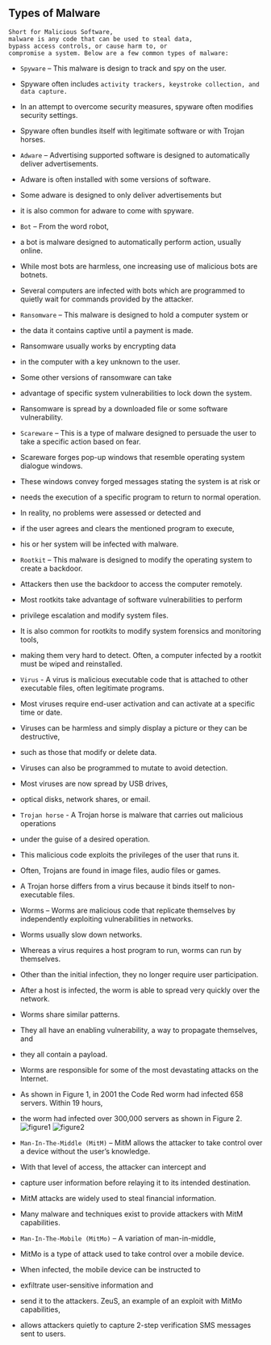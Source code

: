 ## Types of Malware
```
Short for Malicious Software, 
malware is any code that can be used to steal data, 
bypass access controls, or cause harm to, or 
compromise a system. Below are a few common types of malware:
```

+ `Spyware` – This malware is design to track and spy on the user. 
+ Spyware often includes `activity trackers, keystroke collection, and data capture.`
+ In an attempt to overcome security measures, spyware often modifies security settings. 
+ Spyware often bundles itself with legitimate software or with Trojan horses.

+ `Adware` – Advertising supported software is designed to automatically deliver advertisements. 
+ Adware is often installed with some versions of software. 
+ Some adware is designed to only deliver advertisements but 
+ it is also common for adware to come with spyware.

+ `Bot` – From the word robot, 
+ a bot is malware designed to automatically perform action, usually online. 
+ While most bots are harmless, one increasing use of malicious bots are botnets. 
+ Several computers are infected with bots which are programmed to quietly wait for commands provided by the attacker.

+ `Ransomware` – This malware is designed to hold a computer system or 
+ the data it contains captive until a payment is made. 
+ Ransomware usually works by encrypting data 
+ in the computer with a key unknown to the user. 
+ Some other versions of ransomware can take 
+ advantage of specific system vulnerabilities to lock down the system. 
+ Ransomware is spread by a downloaded file or some software vulnerability.

+ `Scareware` – This is a type of malware designed to persuade the user to take a specific action based on fear. 
+ Scareware forges pop-up windows that resemble operating system dialogue windows.
+ These windows convey forged messages stating the system is at risk or 
+ needs the execution of a specific program to return to normal operation. 
+ In reality, no problems were assessed or detected and 
+ if the user agrees and clears the mentioned program to execute, 
+ his or her system will be infected with malware.

+ `Rootkit` – This malware is designed to modify the operating system to create a backdoor. 
+ Attackers then use the backdoor to access the computer remotely. 
+ Most rootkits take advantage of software vulnerabilities to perform 
+ privilege escalation and modify system files. 
+ It is also common for rootkits to modify system forensics and monitoring tools, 
+ making them very hard to detect. Often, a computer infected by a rootkit must be wiped and reinstalled.

+ `Virus` - A virus is malicious executable code that is attached to other executable files, often legitimate programs.
+ Most viruses require end-user activation and can activate at a specific time or date. 
+ Viruses can be harmless and simply display a picture or they can be destructive, 
+ such as those that modify or delete data. 
+ Viruses can also be programmed to mutate to avoid detection. 
+ Most viruses are now spread by USB drives, 
+ optical disks, network shares, or email.

+ `Trojan horse` - A Trojan horse is malware that carries out malicious operations 
+ under the guise of a desired operation. 
+ This malicious code exploits the privileges of the user that runs it. 
+ Often, Trojans are found in image files, audio files or games. 
+ A Trojan horse differs from a virus because it binds itself to non-executable files.

+ Worms – Worms are malicious code that replicate themselves by independently exploiting vulnerabilities in networks. 
+ Worms usually slow down networks. 
+ Whereas a virus requires a host program to run, worms can run by themselves. 
+ Other than the initial infection, they no longer require user participation. 
+ After a host is infected, the worm is able to spread very quickly over the network. 
+ Worms share similar patterns. 
+ They all have an enabling vulnerability, a way to propagate themselves, and 
+ they all contain a payload.

+ Worms are responsible for some of the most devastating attacks on the Internet. 
+ As shown in Figure 1, in 2001 the Code Red worm had infected 658 servers. Within 19 hours, 
+ the worm had infected over 300,000 servers as shown in Figure 2.
![figure1](https://user-images.githubusercontent.com/51156057/236626027-b47a81c2-1896-4e3c-b511-26ad2e559110.png)
![figure2](https://user-images.githubusercontent.com/51156057/236626065-342b3605-b457-4f5d-83a3-9b20e6981d15.png)



+ `Man-In-The-Middle (MitM)` – MitM allows the attacker to take control over a device without the user’s knowledge.
+ With that level of access, the attacker can intercept and 
+ capture user information before relaying it to its intended destination. 
+ MitM attacks are widely used to steal financial information. 
+ Many malware and techniques exist to provide attackers with MitM capabilities.

+ `Man-In-The-Mobile (MitMo)` – A variation of man-in-middle,
+ MitMo is a type of attack used to take control over a mobile device.
+ When infected, the mobile device can be instructed to 
+ exfiltrate user-sensitive information and 
+ send it to the attackers. ZeuS, an example of an exploit with MitMo capabilities, 
+ allows attackers quietly to capture 2-step verification SMS messages sent to users.
